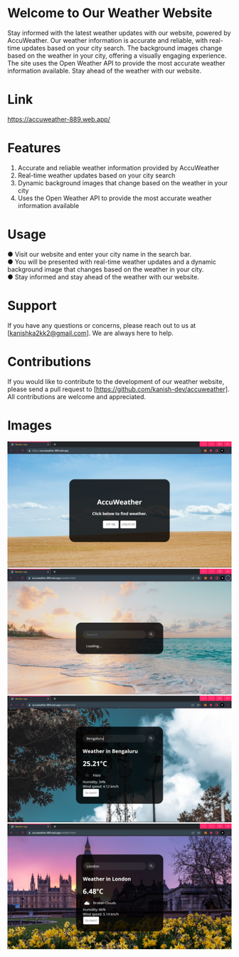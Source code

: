 # Welcome to Our Weather Website
Stay informed with the latest weather updates with our website, powered by AccuWeather. Our weather information is accurate and reliable, with real-time updates based on your city search. The background images change based on the weather in your city, offering a visually engaging experience. The site uses the Open Weather API to provide the most accurate weather information available. Stay ahead of the weather with our website.

# Link
https://accuweather-889.web.app/
# Features
1. Accurate and reliable weather information provided by AccuWeather
2. Real-time weather updates based on your city search
3. Dynamic background images that change based on the weather in your city
4. Uses the Open Weather API to provide the most accurate weather information available
# Usage
● Visit our website and enter your city name in the search bar.<br>
● You will be presented with real-time weather updates and a dynamic background image that changes based on the weather in your city.<br>
● Stay informed and stay ahead of the weather with our website.<br>
# Support
If you have any questions or concerns, please reach out to us at [kanishka2kk2@gmail.com]. We are always here to help.

# Contributions
If you would like to contribute to the development of our weather website, please send a pull request to [https://github.com/kanish-dev/accuweather]. All contributions are welcome and appreciated.

# Images 
<img src="https://github.com/kanish-dev/accuweather/blob/main/accuweather/public/images/index.png">
<img src="https://github.com/kanish-dev/accuweather/blob/main/accuweather/public/images/search.png">
<img src="https://github.com/kanish-dev/accuweather/blob/main/accuweather/public/images/w1.png">
<img src="https://github.com/kanish-dev/accuweather/blob/main/accuweather/public/images/w2.png">
